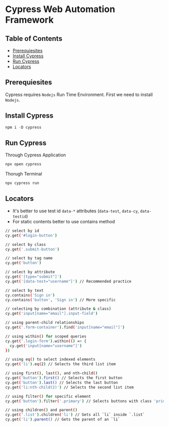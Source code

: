 # Cypress Web Automation Framework

## Table of Contents

- [Prerequiesites](#prerequiesites)
- [Install Cypress](#install-cypress)
- [Run Cypress](#run-cypress)
- [Locators](#locators)

## Prerequiesites

Cypress requires `Nodejs` Run Time Environment. First we need to install `Nodejs`.

## Install Cypress

```js
npm i -D cypress
```

## Run Cypress

Through Cypress Application
```bash
npx open cypress
```

Thorugh Terminal
```bash
npx cypress run
```

## Locators

- It's better to use test id `data-*` attributes (`data-test`, `data-cy`, `data-testid`)
- For static contents better to use contains method
```bash
// select by id
cy.get('#login-button')

// select by class
cy.get('.submit-button')

// select by tag name
cy.get('button')

// select by attribute
cy.get('[type="submit"]')
cy.get('[data-test="username"]') // Recommended practice

// select by text
cy.contains('Sign in')
cy.contains('button', 'Sign in') // More specific

// celecting by combination (attribute & class)
cy.get('input[name="email"].input-field')

// using parent-child relationships
cy.get('.form-container').find('input[name="email"]')

// using within() for scoped queries
cy.get('.login-form').within(() => {
  cy.get('input[name="username"]')
})

// using eq() to select indexed elements
cy.get('li').eq(2) // Selects the third list item

// using first(), last(), and nth-child()
cy.get('button').first() // Selects the first button
cy.get('button').last() // Selects the last button
cy.get('li:nth-child(2)') // Selects the second list item

// using filter() for specific element
cy.get('button').filter('.primary') // Selects buttons with class 'primary'

// using children() and parent()
cy.get('.list').children('li') // Gets all `li` inside `.list`
cy.get('li').parent() // Gets the parent of an `li`
```
